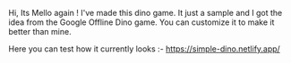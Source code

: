 Hi, Its Mello again !
I've made this dino game. It just a sample and I got the idea from the Google Offline Dino game.
You can customize it to make it better than mine.

Here you can test how it currently looks :- https://simple-dino.netlify.app/
